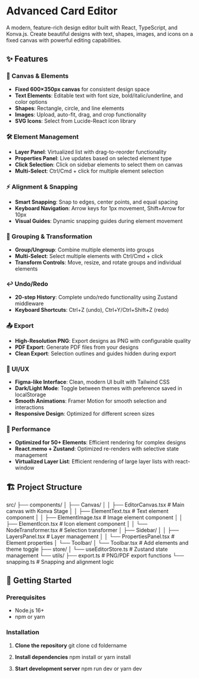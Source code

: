 #  Advanced Card Editor

A modern, feature-rich design editor built with React, TypeScript, and Konva.js. Create beautiful designs with text, shapes, images, and icons on a fixed canvas with powerful editing capabilities.

## ✨ Features

### 🎨 Canvas & Elements

- **Fixed 600×350px canvas** for consistent design space
- **Text Elements**: Editable text with font size, bold/italic/underline, and color options
- **Shapes**: Rectangle, circle, and line elements
- **Images**: Upload, auto-fit, drag, and crop functionality
- **SVG Icons**: Select from Lucide-React icon library

### 🛠️ Element Management

- **Layer Panel**: Virtualized list with drag-to-reorder functionality
- **Properties Panel**: Live updates based on selected element type
- **Click Selection**: Click on sidebar elements to select them on canvas
- **Multi-Select**: Ctrl/Cmd + click for multiple element selection

### ⚡ Alignment & Snapping

- **Smart Snapping**: Snap to edges, center points, and equal spacing
- **Keyboard Navigation**: Arrow keys for 1px movement, Shift+Arrow for 10px
- **Visual Guides**: Dynamic snapping guides during element movement

### 🔄 Grouping & Transformation

- **Group/Ungroup**: Combine multiple elements into groups
- **Multi-Select**: Select multiple elements with Ctrl/Cmd + click
- **Transform Controls**: Move, resize, and rotate groups and individual elements

### ↩️ Undo/Redo

- **20-step History**: Complete undo/redo functionality using Zustand middleware
- **Keyboard Shortcuts**: Ctrl+Z (undo), Ctrl+Y/Ctrl+Shift+Z (redo)

### 📤 Export

- **High-Resolution PNG**: Export designs as PNG with configurable quality
- **PDF Export**: Generate PDF files from your designs
- **Clean Export**: Selection outlines and guides hidden during export

### 🎨 UI/UX

- **Figma-like Interface**: Clean, modern UI built with Tailwind CSS
- **Dark/Light Mode**: Toggle between themes with preference saved in localStorage
- **Smooth Animations**: Framer Motion for smooth selection and interactions
- **Responsive Design**: Optimized for different screen sizes

### 🚀 Performance

- **Optimized for 50+ Elements**: Efficient rendering for complex designs
- **React.memo + Zustand**: Optimized re-renders with selective state management
- **Virtualized Layer List**: Efficient rendering of large layer lists with react-window

## 🏗️ Project Structure

src/
├── components/
│ ├── Canvas/
│ │ ├── EditorCanvas.tsx # Main canvas with Konva Stage
│ │ ├── ElementText.tsx # Text element component
│ │ ├── ElementImage.tsx # Image element component
│ │ ├── ElementIcon.tsx # Icon element component
│ │ └── NodeTransformer.tsx # Selection transformer
│ ├── Sidebar/
│ │ ├── LayersPanel.tsx # Layer management
│ │ └── PropertiesPanel.tsx # Element properties
│ └── Toolbar/
│ └── Toolbar.tsx # Add elements and theme toggle
├── store/
│ └── useEditorStore.ts # Zustand state management
└── utils/
├── export.ts # PNG/PDF export functions
└── snapping.ts # Snapping and alignment logic

## 🚀 Getting Started

### Prerequisites

- Node.js 16+
- npm or yarn

### Installation

1. **Clone the repository**
   git clone <repository-url>
   cd foldername

2. **Install dependencies**
   npm install
   or
   yarn install

3. **Start development server**
   npm run dev
    or
   yarn dev
